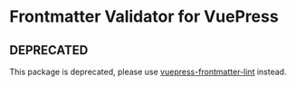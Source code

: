 # Frontmatter Validator for VuePress

## DEPRECATED

This package is deprecated, please use [vuepress-frontmatter-lint](https://www.npmjs.com/package/vuepress-frontmatter-lint) instead.
